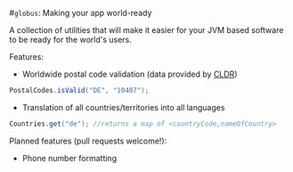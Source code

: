 #`globus`: Making your app world-ready

A collection of utilities that will make it easier for your
JVM based software to be ready for the world's users.

Features:

- Worldwide postal code validation (data provided by [CLDR](http://cldr.unicode.org/))

```java
PostalCodes.isValid("DE", "10407");
```

- Translation of all countries/territories into all languages

```java
Countries.get("de"); //returns a map of <countryCode,nameOfCountry>
```

Planned features (pull requests welcome!):
- Phone number formatting
